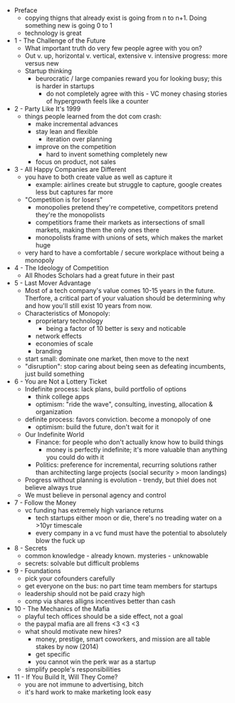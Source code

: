 - Preface
    - copying thigns that already exist is going from n to n+1. Doing something new is going 0 to 1
    - technology is great
- 1 - The Challenge of the Future
    - What important truth do very few people agree with you on?
    - Out v. up, horizontal v. vertical, extensive v. intensive progress: more versus new
    - Startup thinking
        - beurocratic / large companies reward you for looking busy; this is harder in startups
            - do not completely agree with this - VC money chasing stories of hypergrowth feels like a counter
- 2 - Party Like It's 1999
    - things people  learned from the dot com crash:
        - make incremental advances
        - stay lean and flexible
            - iteration over planning
        - improve on the competition
            - hard to invent something completely new
        - focus on product, not sales
- 3 - All Happy Companies are Different
    - you have to both create value as well as capture it
        - example: airlines create but struggle to capture, google creates less but captures far more
    - "Competition is for losers"
        - monopolies pretend they're competetive, competitors pretend they're the monopolists
        - competitiors frame their markets as intersections of small markets, making them the only ones there
        - monopolists frame with unions of sets, which makes the market huge
    - very hard to have a comfortable / secure workplace without being a monopoly
- 4 - The Ideology of Competition
    - All Rhodes Scholars had a great future in their past
- 5 - Last Mover Advantage
    - Most of a tech company's value comes 10-15 years in the future. Therfore, a critical part of your valuation should be determining why and how you'll still exist 10 years from now. 
    - Characteristics of Monopoly:
        - proprietary technology
            - being a factor of 10 better is sexy and noticable
        - network effects
        - economies of scale
        - branding
    - start small: dominate one market, then move to the next
    - "disruption": stop caring about being seen as defeating incumbents, just build something
- 6 - You are Not a Lottery Ticket
    - Indefinite process: lack plans, build portfolio of options
        - think college apps
        - optimism: "ride the wave", consulting, investing, allocation & organization
    - definite process: favors conviction. become a monopoly of one
        - optimism: build the future, don't wait for it
    - Our Indefinite World
        - Finance: for people who don't actually know how to build things
            - money is perfectly indefinite; it's more valuable than anything you could do with it
        - Politics: preference for incremental, recurring solutions rather than architecting large projects (social security > moon landings)
    - Progress without planning is evolution - trendy, but thiel does not believe always true
    - We must believe in personal agency and control 
- 7 - Follow the Money
    - vc funding has extremely high variance returns
        - tech startups either moon or die, there's no treading water on a >10yr timescale
        - every company in a vc fund must have the potential to absolutely blow the fuck up 
- 8 - Secrets
    - common knowledge - already known. mysteries - unknowable 
    - secrets: solvable but difficult problems
- 9 - Foundations
    - pick your cofounders carefully
    - get everyone on the bus: no part time team members for startups
    - leadership should not be paid crazy high 
    - comp via shares alligns incentives better than cash 
- 10 - The Mechanics of the Mafia
    - playful tech offices should be a side effect, not a goal
    - the paypal mafia are all frens <3 <3 <3
    - what should motivate new hires?
        - money, prestige, smart coworkers, and mission are all table stakes by now (2014)
        - get specific 
        - you cannot win the perk war as a startup
    - simplify people's responsibilities
- 11 - If You Build It, Will They Come?
    - you are not immune to advertising, bitch
    - it's hard work to make marketing look easy
    